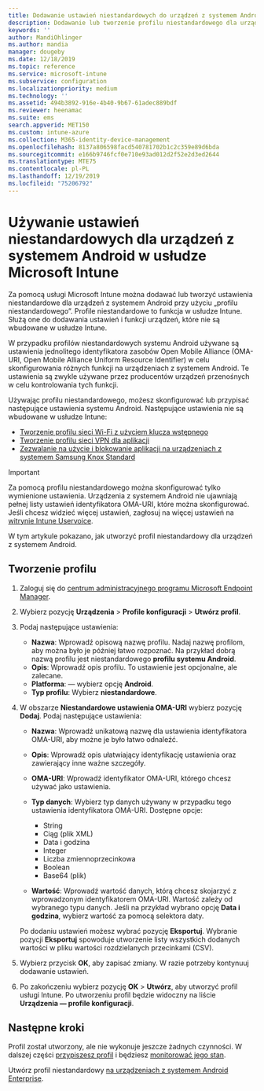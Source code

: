 ```yaml
---
title: Dodawanie ustawień niestandardowych do urządzeń z systemem Android w usłudze Microsoft Intune — Azure | Microsoft Docs
description: Dodawanie lub tworzenie profilu niestandardowego dla urządzeń z systemem Android w celu utworzenia profilu sieci Wi-Fi z kluczem wstępnym, utworzenia profilu sieci VPN dla aplikacji lub zezwalania na użycie bądź blokowanie aplikacji dla urządzeń z system Samsung Knox Standard w usłudze Microsoft Intune
keywords: ''
author: MandiOhlinger
ms.author: mandia
manager: dougeby
ms.date: 12/18/2019
ms.topic: reference
ms.service: microsoft-intune
ms.subservice: configuration
ms.localizationpriority: medium
ms.technology: ''
ms.assetid: 494b3892-916e-4b40-9b67-61adec889bdf
ms.reviewer: heenamac
ms.suite: ems
search.appverid: MET150
ms.custom: intune-azure
ms.collection: M365-identity-device-management
ms.openlocfilehash: 8137a806598facd540781702b1c2c359e89d6bda
ms.sourcegitcommit: e166b9746fcf0e710e93ad012d2f52e2d3ed2644
ms.translationtype: MTE75
ms.contentlocale: pl-PL
ms.lasthandoff: 12/19/2019
ms.locfileid: "75206792"
---
```

# <a name="use-custom-settings-for-android-devices-in-microsoft-intune"></a>Używanie ustawień niestandardowych dla urządzeń z systemem Android w usłudze Microsoft Intune

Za pomocą usługi Microsoft Intune można dodawać lub tworzyć ustawienia niestandardowe dla urządzeń z systemem Android przy użyciu „profilu niestandardowego”. Profile niestandardowe to funkcja w usłudze Intune. Służą one do dodawania ustawień i funkcji urządzeń, które nie są wbudowane w usłudze Intune.

W przypadku profilów niestandardowych systemu Android używane są ustawienia jednolitego identyfikatora zasobów Open Mobile Alliance (OMA-URI, Open Mobile Alliance Uniform Resource Identifier) w celu skonfigurowania różnych funkcji na urządzeniach z systemem Android. Te ustawienia są zwykle używane przez producentów urządzeń przenośnych w celu kontrolowania tych funkcji.

Używając profilu niestandardowego, możesz skonfigurować lub przypisać następujące ustawienia systemu Android. Następujące ustawienia nie są wbudowane w usłudze Intune:

- [Tworzenie profilu sieci Wi-Fi z użyciem klucza wstępnego](/intune/wi-fi-profile-shared-key)
- [Tworzenie profilu sieci VPN dla aplikacji](/intune/android-pulse-secure-per-app-vpn)
- [Zezwalanie na użycie i blokowanie aplikacji na urządzeniach z systemem Samsung Knox Standard](/intune/samsung-knox-apps-allow-block)

>[!IMPORTANT]
> Za pomocą profilu niestandardowego można skonfigurować tylko wymienione ustawienia. Urządzenia z systemem Android nie ujawniają pełnej listy ustawień identyfikatora OMA-URI, które można skonfigurować. Jeśli chcesz widzieć więcej ustawień, zagłosuj na więcej ustawień na [witrynie Intune Uservoice](https://microsoftintune.uservoice.com/forums/291681-ideas).

W tym artykule pokazano, jak utworzyć profil niestandardowy dla urządzeń z systemem Android.

## <a name="create-the-profile"></a>Tworzenie profilu

1. Zaloguj się do [centrum administracyjnego programu Microsoft Endpoint Manager](https://go.microsoft.com/fwlink/?linkid=2109431).
2. Wybierz pozycję **Urządzenia** > **Profile konfiguracji** > **Utwórz profil**.
3. Podaj następujące ustawienia:

    - **Nazwa**: Wprowadź opisową nazwę profilu. Nadaj nazwę profilom, aby można było je później łatwo rozpoznać. Na przykład dobrą nazwą profilu jest niestandardowego **profilu systemu Android**.
    - **Opis**: Wprowadź opis profilu. To ustawienie jest opcjonalne, ale zalecane.
    - **Platforma**: — wybierz opcję **Android**.
    - **Typ profilu**: Wybierz **niestandardowe**.

4. W obszarze **Niestandardowe ustawienia OMA-URI** wybierz pozycję **Dodaj**. Podaj następujące ustawienia:

    - **Nazwa**: Wprowadź unikatową nazwę dla ustawienia identyfikatora OMA-URI, aby możne je było łatwo odnaleźć.
    - **Opis**: Wprowadź opis ułatwiający identyfikację ustawienia oraz zawierający inne ważne szczegóły.
    - **OMA-URI**: Wprowadź identyfikator OMA-URI, którego chcesz używać jako ustawienia.
    - **Typ danych**: Wybierz typ danych używany w przypadku tego ustawienia identyfikatora OMA-URI. Dostępne opcje:

      - String
      - Ciąg (plik XML)
      - Data i godzina
      - Integer
      - Liczba zmiennoprzecinkowa
      - Boolean
      - Base64 (plik)

    - **Wartość**: Wprowadź wartość danych, którą chcesz skojarzyć z wprowadzonym identyfikatorem OMA-URI. Wartość zależy od wybranego typu danych. Jeśli na przykład wybrano opcję **Data i godzina**, wybierz wartość za pomocą selektora daty.

    Po dodaniu ustawień możesz wybrać pozycję **Eksportuj**. Wybranie pozycji **Eksportuj** spowoduje utworzenie listy wszystkich dodanych wartości w pliku wartości rozdzielanych przecinkami (CSV).

5. Wybierz przycisk **OK**, aby zapisać zmiany. W razie potrzeby kontynuuj dodawanie ustawień.
6. Po zakończeniu wybierz pozycję **OK** > **Utwórz**, aby utworzyć profil usługi Intune. Po utworzeniu profil będzie widoczny na liście **Urządzenia — profile konfiguracji**.

## <a name="next-steps"></a>Następne kroki

Profil został utworzony, ale nie wykonuje jeszcze żadnych czynności. W dalszej części [przypiszesz profil](../device-profile-assign.md) i będziesz [monitorować jego stan](device-profile-monitor.md).

Utwórz profil niestandardowy [na urządzeniach z systemem Android Enterprise](custom-settings-android-for-work.md).
